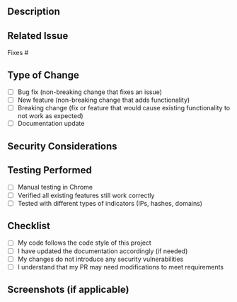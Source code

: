## Description
<!-- Provide a brief description of the changes in this PR -->

## Related Issue
<!-- Link to the issue that this PR addresses (if applicable) -->
Fixes #

## Type of Change
<!-- What types of changes does your code introduce? Put an 'x' in all boxes that apply: -->
- [ ] Bug fix (non-breaking change that fixes an issue)
- [ ] New feature (non-breaking change that adds functionality)
- [ ] Breaking change (fix or feature that would cause existing functionality to not work as expected)
- [ ] Documentation update

## Security Considerations
<!-- Describe any security considerations or implications of this change -->

## Testing Performed
<!-- Describe the testing you have performed -->
- [ ] Manual testing in Chrome
- [ ] Verified all existing features still work correctly
- [ ] Tested with different types of indicators (IPs, hashes, domains)

## Checklist
<!-- Put an 'x' in all boxes that apply: -->
- [ ] My code follows the code style of this project
- [ ] I have updated the documentation accordingly (if needed)
- [ ] My changes do not introduce any security vulnerabilities
- [ ] I understand that my PR may need modifications to meet requirements

## Screenshots (if applicable)
<!-- Add screenshots if applicable -->
